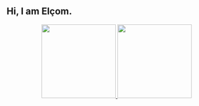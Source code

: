 ## Hi, I am Elçom.
<div align="center">
  <a href="https://github.com/ElcomJ">
  <img height="170em" src="https://github-readme-stats.vercel.app/api?username=ElcomJ&show_icons=true&theme=dracula&include_all_commits=true&count_private=true"/>
  <img height="170em" src="https://github-readme-stats.vercel.app/api/top-langs/?username=ElcomJ&layout=compact&langs_count=7&theme=dracula"/>
</div>
